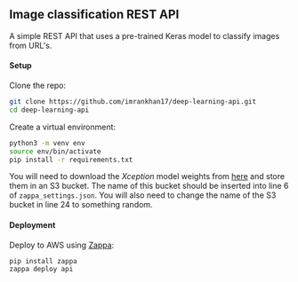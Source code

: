 ## Image classification REST API

A simple REST API that uses a pre-trained Keras model to classify images from URL's.

#### Setup

Clone the repo:
```bash
git clone https://github.com/imrankhan17/deep-learning-api.git
cd deep-learning-api
```

Create a virtual environment:
```bash
python3 -m venv env
source env/bin/activate
pip install -r requirements.txt
```

You will need to download the _Xception_ model weights from [here](https://github.com/fchollet/deep-learning-models/releases/download/v0.4/xception_weights_tf_dim_ordering_tf_kernels.h5) and store them in an S3 bucket.  The name of this bucket should be inserted into line 6 of `zappa_settings.json`.  You will also need to change the name of the S3 bucket in line 24 to something random.

#### Deployment

Deploy to AWS using [Zappa](https://github.com/Miserlou/Zappa):
```bash
pip install zappa
zappa deploy api
```
